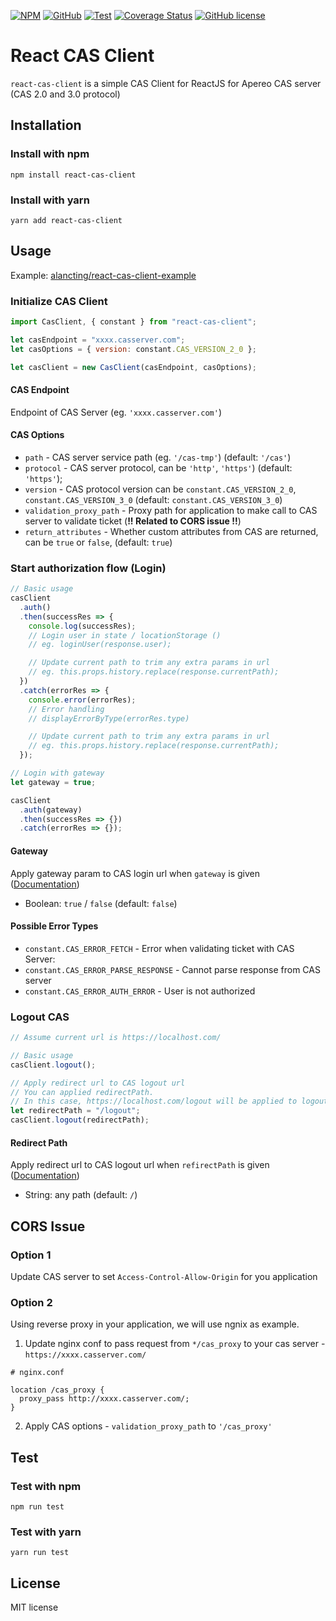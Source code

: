 [![NPM](https://img.shields.io/npm/v/react-cas-client?style=for-the-badge)](https://www.npmjs.com/package/react-cas-client)
[![GitHub](https://img.shields.io/github/package-json/v/alancting/react-cas-client?label=%20GitHub&style=for-the-badge)](https://github.com/alancting/react-cas-client)
[![Test](https://img.shields.io/github/workflow/status/alancting/react-cas-client/Node.js%20CI?label=TEST&style=for-the-badge)](https://github.com/alancting/react-cas-client)
[![Coverage Status](https://img.shields.io/coveralls/github/alancting/react-cas-client/master?style=for-the-badge)](https://coveralls.io/github/alancting/react-cas-client?branch=master)
[![GitHub license](https://img.shields.io/github/license/alancting/react-cas-client?color=blue&style=for-the-badge)](https://github.com/alancting/react-cas-client/blob/master/LICENSE)

# React CAS Client

`react-cas-client` is a simple CAS Client for ReactJS for Apereo CAS server (CAS 2.0 and 3.0 protocol)

## Installation

### Install with npm

```shell
npm install react-cas-client
```

### Install with yarn

```shell
yarn add react-cas-client
```

## Usage

Example: [alancting/react-cas-client-example](https://github.com/alancting/react-cas-client-example)

### Initialize CAS Client

```javascript
import CasClient, { constant } from "react-cas-client";

let casEndpoint = "xxxx.casserver.com";
let casOptions = { version: constant.CAS_VERSION_2_0 };

let casClient = new CasClient(casEndpoint, casOptions);
```

#### CAS Endpoint

Endpoint of CAS Server (eg. `'xxxx.casserver.com'`)

#### CAS Options

- `path` - CAS server service path (eg. `'/cas-tmp'`) (default: `'/cas'`)
- `protocol` - CAS server protocol, can be `'http'`, `'https'`) (default: `'https'`);
- `version` - CAS protocol version can be `constant.CAS_VERSION_2_0`, `constant.CAS_VERSION_3_0` (default: `constant.CAS_VERSION_3_0`)
- `validation_proxy_path` - Proxy path for application to make call to CAS server to validate ticket (**!! Related to CORS issue !!**)
- `return_attributes` - Whether custom attributes from CAS are returned, can be `true` or `false`, (default: `true`)

### Start authorization flow (Login)

```javascript
// Basic usage
casClient
  .auth()
  .then(successRes => {
    console.log(successRes);
    // Login user in state / locationStorage ()
    // eg. loginUser(response.user);

    // Update current path to trim any extra params in url
    // eg. this.props.history.replace(response.currentPath);
  })
  .catch(errorRes => {
    console.error(errorRes);
    // Error handling
    // displayErrorByType(errorRes.type)

    // Update current path to trim any extra params in url
    // eg. this.props.history.replace(response.currentPath);
  });

// Login with gateway
let gateway = true;

casClient
  .auth(gateway)
  .then(successRes => {})
  .catch(errorRes => {});
```

#### Gateway

Apply gateway param to CAS login url when `gateway` is given ([Documentation](https://apereo.github.io/cas/6.0.x/protocol/CAS-Protocol-V2-Specification.html#211-parameters))

- Boolean: `true` / `false` (default: `false`)

#### Possible Error Types

- `constant.CAS_ERROR_FETCH` - Error when validating ticket with CAS Server:
- `constant.CAS_ERROR_PARSE_RESPONSE` - Cannot parse response from CAS server
- `constant.CAS_ERROR_AUTH_ERROR` - User is not authorized

### Logout CAS

```javascript
// Assume current url is https://localhost.com/

// Basic usage
casClient.logout();

// Apply redirect url to CAS logout url
// You can applied redirectPath.
// In this case, https://localhost.com/logout will be applied to logout url
let redirectPath = "/logout";
casClient.logout(redirectPath);
```

#### Redirect Path

Apply redirect url to CAS logout url when `refirectPath` is given ([Documentation](https://apereo.github.io/cas/6.0.x/protocol/CAS-Protocol-V2-Specification.html#211-parameters))

- String: any path (default: `/`)

## CORS Issue

### Option 1

Update CAS server to set `Access-Control-Allow-Origin` for you application

### Option 2

Using reverse proxy in your application, we will use ngnix as example.

1. Update nginx conf to pass request from `*/cas_proxy` to your cas server - `https://xxxx.casserver.com/`

```
# nginx.conf

location /cas_proxy {
  proxy_pass http://xxxx.casserver.com/;
}
```

2. Apply CAS options - `validation_proxy_path` to `'/cas_proxy'`

## Test

### Test with npm

```shell
npm run test
```

### Test with yarn

```shell
yarn run test
```

## License

MIT license
